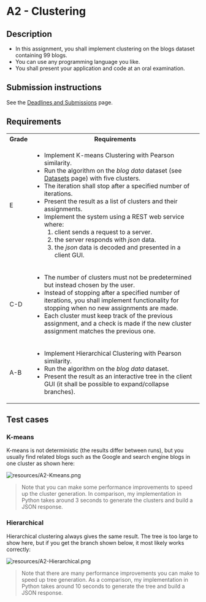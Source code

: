 # A2 - Clustering

## Description

* In this assignment, you shall implement clustering on the blogs dataset containing 99 blogs.
* You can use any programming language you like.
* You shall present your application and code at an oral examination.

## Submission instructions

See the [Deadlines and Submissions](https://coursepress.lnu.se/courses/web-intelligence/study-guide/deadlines-and-submissions) page.

## Requirements

<table>
  <tr>
    <th>Grade</th>
    <th>Requirements</th>
  </tr>
  <tr>
    <td>E</td>
    <td>
      <ul>
        <li>Implement K-means Clustering with Pearson similarity.</li>
        <li>Run the algorithm on the <em>blog data</em> dataset (see <a href="https://coursepress.lnu.se/courses/web-intelligence/assignments/datasets">Datasets</a> page) with five clusters.</li>
        <li>The iteration shall stop after a specified number of iterations.</li>
        <li>Present the result as a list of clusters and their assignments.</li>
        <li>Implement the system using a REST web service where:
          <ol>
            <li>client sends a request to a server.</li>
            <li>the server responds with <em>json</em> data.</li>
            <li>the <em>json</em> data is decoded and presented in a client GUI.</li>
          </ol>
        </li>
      </ul>
    </td>
  </tr>
  <tr>
    <td>C-D</td>
    <td>
      <ul>
        <li>The number of clusters must not be predetermined but instead chosen by the user.</li>
        <li>Instead of stopping after a specified number of iterations, you shall implement functionality for stopping when no new assignments are made.</li>
        <li>Each cluster must keep track of the previous assignment, and a check is made if the new cluster assignment matches the previous one.</li>
      </ul>
    </td>
  </tr>
  <tr>
    <td>A-B</td>
    <td>
      <ul>
        <li>Implement Hierarchical Clustering with Pearson similarity.</li>
        <li>Run the algorithm on the <em>blog data</em> dataset.</li>
        <li>Present the result as an interactive tree in the client GUI (it shall be possible to expand/collapse branches).</li>
      </ul>
    </td>
  </tr>
</table>

## Test cases

### K-means

K-means is not deterministic (the results differ between runs), but you usually find related blogs such as the Google and search engine blogs in one cluster as shown here:

![resources/A2-Kmeans.png](.readme/A2-Kmeans.png)

>Note that you can make some performance improvements to speed up the cluster generation. In comparison, my implementation in Python takes around 3 seconds to generate the clusters and build a JSON response.

### Hierarchical

Hierarchical clustering always gives the same result. The tree is too large to show here, but if you get the branch shown below, it most likely works correctly:

![resources/A2-Hierarchical.png](.readme/A2-Hierarchical.png)

>Note that there are many performance improvements you can make to speed up tree generation. As a comparison, my implementation in Python takes around 10 seconds to generate the tree and build a JSON response.
